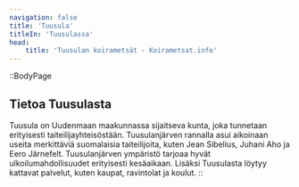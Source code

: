 ```yaml
---
navigation: false
title: 'Tuusula'
titleIn: 'Tuusulassa'
head:
    title: 'Tuusulan koirametsät - Koirametsat.info'
---
```


::BodyPage
## Tietoa Tuusulasta
Tuusula on Uudenmaan maakunnassa sijaitseva kunta, joka tunnetaan erityisesti taiteilijayhteisöstään. Tuusulanjärven rannalla asui aikoinaan useita merkittäviä suomalaisia taiteilijoita, kuten Jean Sibelius, Juhani Aho ja Eero Järnefelt. Tuusulanjärven ympäristö tarjoaa hyvät ulkoilumahdollisuudet erityisesti kesäaikaan. Lisäksi Tuusulasta löytyy kattavat palvelut, kuten kaupat, ravintolat ja koulut.
::